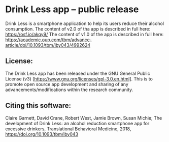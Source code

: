 Drink Less app – public release
======================================

Drink Less is a smartphone application to help its users reduce their alcohol 
consumption. 
The content of v2.0 of tha app is described in full here: https://osf.io/akqy9/
The content of v1.0 of the app is described in full here: 
https://academic.oup.com/tbm/advance-article/doi/10.1093/tbm/iby043/4992624

License:
--------
The Drink Less app has been released under the GNU General Public License (v3) 
[https://www.gnu.org/licenses/gpl-3.0.en.html]. This is to promote open source 
app development and sharing of any advancements/modifications within the 
research community.

Citing this software:
---------------------
Claire Garnett, David Crane, Robert West, Jamie Brown, Susan Michie; The 
development of Drink Less: an alcohol reduction smartphone app for excessive 
drinkers, Translational Behavioral Medicine, 2018, 
https://doi.org/10.1093/tbm/iby043
